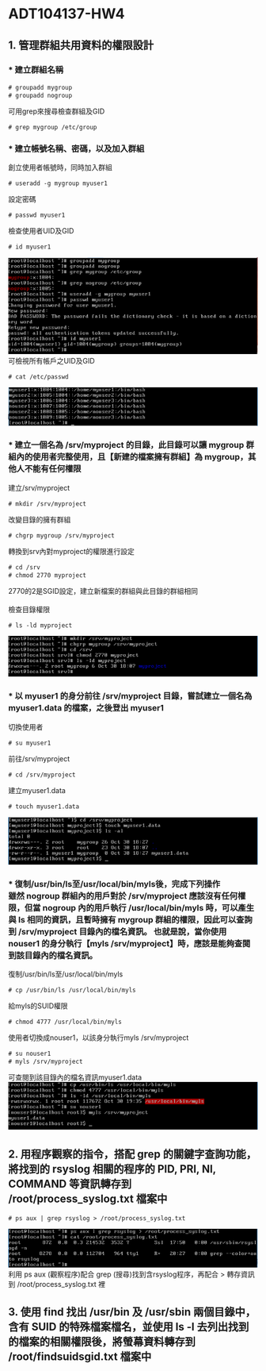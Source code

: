 # ADT104137-HW4
## 1. 管理群組共用資料的權限設計
### * 建立群組名稱
<pre><code># groupadd mygroup
# groupadd nogroup</code></pre>
可用grep來搜尋檢查群組及GID
<pre><code># grep mygroup /etc/group</code></pre>
### * 建立帳號名稱、密碼，以及加入群組
創立使用者帳號時，同時加入群組
<pre><code># useradd -g mygroup myuser1</code></pre>
設定密碼
<pre><code># passwd myuser1</code></pre>
檢查使用者UID及GID
<pre><code># id myuser1</code></pre>
![01](pic3/01.PNG)<br/>
可檢視所有帳戶之UID及GID
<pre><code># cat /etc/passwd</code></pre>
![02](pic3/02.PNG)
### * 建立一個名為 /srv/myproject 的目錄，此目錄可以讓 mygroup 群組內的使用者完整使用，且【新建的檔案擁有群組】為 mygroup，其他人不能有任何權限
建立/srv/myproject
<pre><code># mkdir /srv/myproject</code></pre>
改變目錄的擁有群組
<pre><code># chgrp mygroup /srv/myproject</code></pre>
轉換到srv內對myproject的權限進行設定
<pre><code># cd /srv
# chmod 2770 myproject</code></pre>
2770的2是SGID設定，建立新檔案的群組與此目錄的群組相同<br/>
<br/>
檢查目錄權限
<pre><code># ls -ld myproject</code></pre>
![03](pic3/03.PNG)
### * 以 myuser1 的身分前往 /srv/myproject 目錄，嘗試建立一個名為 myuser1.data 的檔案，之後登出 myuser1
切換使用者
<pre><code># su myuser1</code></pre>
前往/srv/myproject
<pre><code># cd /srv/myproject</code></pre>
建立myuser1.data
<pre><code># touch myuser1.data</code></pre>
![04](pic3/04.PNG)
### * 復制/usr/bin/ls至/usr/local/bin/myls後，完成下列操作<br/>雖然 nogroup 群組內的用戶對於 /srv/myproject 應該沒有任何權限，但當 nogroup 內的用戶執行 /usr/local/bin/myls 時，可以產生與 ls 相同的資訊，且暫時擁有 mygroup 群組的權限，因此可以查詢到 /srv/myproject 目錄內的檔名資訊。 也就是說，當你使用 nouser1 的身分執行【myls /srv/myproject】時，應該是能夠查閱到該目錄內的檔名資訊。
復制/usr/bin/ls至/usr/local/bin/myls
<pre><code># cp /usr/bin/ls /usr/local/bin/myls</code></pre>
給myls的SUID權限
<pre><code># chmod 4777 /usr/local/bin/myls</code></pre>
使用者切換成nouser1，以該身分執行myls /srv/myproject
<pre><code># su nouser1
# myls /srv/myproject</code></pre>
可查閱到該目錄內的檔名資訊myuser1.data<br/>
![05](pic3/05.PNG)
## 2. 用程序觀察的指令，搭配 grep 的關鍵字查詢功能，將找到的 rsyslog 相關的程序的 PID, PRI, NI, COMMAND 等資訊轉存到 /root/process_syslog.txt 檔案中
<pre><code># ps aux | grep rsyslog > /root/process_syslog.txt</code></pre>
![06](pic3/06.PNG)<br/>
利用 ps aux (觀察程序)配合 grep (搜尋)找到含rsyslog程序，再配合 > 轉存資訊到 /root/process_syslog.txt 裡
## 3. 使用 find 找出 /usr/bin 及 /usr/sbin 兩個目錄中，含有 SUID 的特殊檔案檔名，並使用 ls -l 去列出找到的檔案的相關權限後，將螢幕資料轉存到 /root/findsuidsgid.txt 檔案中

